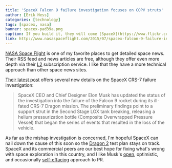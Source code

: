 ```yaml
---
title: 'SpaceX Falcon 9 failure investigation focuses on COPV struts'
author: [Erik Hess]
categories: [technology]
tags: [spacex, nasa]
banner: spacex-pad39a.png
caption: If you build it, they will come [SpaceX](https://www.flickr.com/photos/spacexphotos/18039170043/)
link: http://www.nasaspaceflight.com/2015/07/spacex-falcon-9-failure-investigation-focuses-update/
---
```


[NASA Space Flight](http://www.nasaspaceflight.com) is one of my favorite places to get detailed space news. Their RSS feed and news articles are free, although they offer even more depth via their [L2](http://www.nasaspaceflight.com/l2/) subscription service. I like that they have a more technical approach than other space news sites.

[Their latest post](http://www.nasaspaceflight.com/2015/07/spacex-falcon-9-failure-investigation-focuses-update/) offers several new details on the SpaceX CRS-7 failure investigation:

> SpaceX CEO and Chief Designer Elon Musk has updated the status of the investigation into the failure of the Falcon 9 rocket during its ill-fated CRS-7 Dragon mission. The preliminary findings point to a support strut in the Second Stage LOX tank breaking, releasing a helium pressurization bottle (Composite Overwrapped Pressure Vessel) that began the series of events that resulted in the loss of the vehicle.

As far as the mishap investigation is concerned, I'm hopeful SpaceX can nail down the cause of this soon so the [Dragon 2](https://en.wikipedia.org/wiki/Dragon_V2) test plan stays on track. SpaceX and its commercial peers are our best hope for fixing what's wrong with space exploration in this country, and I like Musk's [open](http://high90.pub/blog/spacex-puts-their-photos-in-public-domain), optimistic, and occasionally [self-effacing](https://twitter.com/elonmusk/status/555981841476227072) approach to PR.
